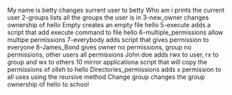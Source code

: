 My name is betty changes surrent user to betty
Who am i prints the current user
2-groups lists all the groups the user is in
3-new_owner changes ownership of hello
Empty creates an empty file hello
5-execute adds a script that add execute command to file hello
6-multiple_permissions allow multipe permissions
7-everybody adds script that gives permission to everyone
8-James_Bond gives owner no permissions, group no permissions, other users all permissions
John doe adds rwx to user, rx to group and wx to others
10 mirror applicationa script that will copy the permissions of olleh to hello
Directories_permissions adds x permission to all uses using the reursive method
Change group changes the group ownership of hello to school
